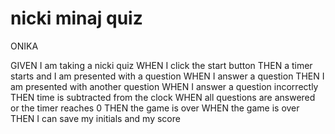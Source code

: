 # nicki minaj quiz

ONIKA

GIVEN I am taking a nicki quiz 
WHEN I click the start button 
THEN a timer starts and I am presented with a question 
WHEN I answer a question 
THEN I am presented with another question 
WHEN I answer a question incorrectly 
THEN time is subtracted from the clock 
WHEN all questions are answered or the timer reaches 0 
THEN the game is over WHEN the game is over 
THEN I can save my initials and my score

